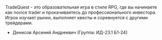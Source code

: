 TradeQuest - это образовательная игра в стиле RPG, где вы начинаете как novice trader и прокачиваетесь до профессионального инвестора. Игрок изучает рынки, выполняет квесты и соревнуется с другими трейдерами.
- Денисов Арсений Андреевич (Группа: ИД-23.1 Б1-24)
